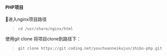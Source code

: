 #### PHP项目

进入nginx项目路径

> ```
> cd /usr/share/nginx/html
> ```

使用git clone 将项目clone到路径下：

> ```
> git clone https://git.coding.net/youchuanneikujun/zhibo-php.git
> ```




